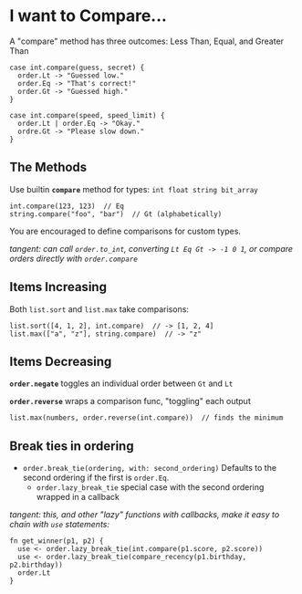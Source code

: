 # I want to Compare...

A "compare" method has three outcomes: Less Than, Equal, and Greater Than
```
case int.compare(guess, secret) { 
  order.Lt -> "Guessed low."   
  order.Eq -> "That's correct!"
  order.Gt -> "Guessed high."
}

case int.compare(speed, speed_limit) {
  order.Lt | order.Eq -> "Okay."
  ordre.Gt -> "Please slow down."
}
```

## The Methods

Use builtin **`compare`** method for types: `int float string bit_array`

```
int.compare(123, 123)  // Eq
string.compare("foo", "bar")  // Gt (alphabetically)
```

You are encouraged to define comparisons for custom types.

*tangent: can call `order.to_int`, converting `Lt Eq Gt -> -1 0 1`, or compare orders directly with `order.compare`* 

## Items Increasing

Both `list.sort` and `list.max` take comparisons:

```
list.sort([4, 1, 2], int.compare)  // -> [1, 2, 4]
list.max(["a", "z"], string.compare)  // -> "z"
```

## Items Decreasing

**`order.negate`** toggles an individual order between `Gt` and `Lt`

**`order.reverse`** wraps a comparison func, "toggling" each output

```
list.max(numbers, order.reverse(int.compare))  // finds the minimum
```

## Break ties in ordering

- `order.break_tie(ordering, with: second_ordering)` Defaults to the second ordering if the first is `order.Eq`.
  - `order.lazy_break_tie` special case with the second ordering wrapped in a callback

*tangent: this, and other "lazy" functions with callbacks, make it easy to chain with `use` statements:* 

```
fn get_winner(p1, p2) {
  use <- order.lazy_break_tie(int.compare(p1.score, p2.score))
  use <- order.lazy_break_tie(compare_recency(p1.birthday, p2.birthday))
  order.Lt
}
```
